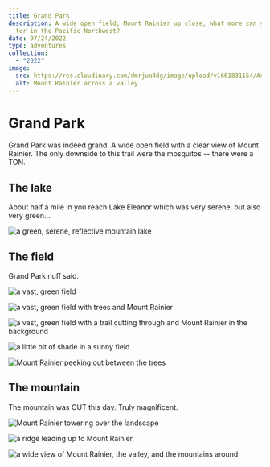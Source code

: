 ```yaml
---
title: Grand Park
description: A wide open field, Mount Rainier up close, what more can you ask
  for in the Pacific Northwest?
date: 07/24/2022
type: adventures
collection:
  - "2022"
image:
  src: https://res.cloudinary.com/dmrjua4dg/image/upload/v1661831154/Adventure%20Blog/grand-park-lake-eleanor-trail/mountain-ridge-3.jpg
  alt: Mount Rainier across a valley
---
```

# Grand Park

Grand Park was indeed grand. A wide open field with a clear view of Mount Rainier. The only downside to this trail were the mosquitos -- there were a TON.

## The lake

About half a mile in you reach Lake Eleanor which was very serene, but also very green...

![a green, serene, reflective mountain lake](https://res.cloudinary.com/dmrjua4dg/image/upload/v1661833976/Adventure%20Blog/grand-park-lake-eleanor-trail/lake-1.jpg "a green, serene, reflective mountain lake")

## The field

Grand Park nuff said.

![a vast, green field](https://res.cloudinary.com/dmrjua4dg/image/upload/v1661834111/Adventure%20Blog/grand-park-lake-eleanor-trail/field-1.jpg "a vast, green field")

![a vast, green field with trees and Mount Rainier](https://res.cloudinary.com/dmrjua4dg/image/upload/v1661833699/Adventure%20Blog/grand-park-lake-eleanor-trail/mountain-field-1.jpg "a vast, green field with trees and Mount Rainier")

![a vast, green field with a trail cutting through and Mount Rainier in the background](https://res.cloudinary.com/dmrjua4dg/image/upload/v1661831155/Adventure%20Blog/grand-park-lake-eleanor-trail/mountain-field-2.jpg "a vast, green field with a trail cutting through and Mount Rainier in the background")

![a little bit of shade in a sunny field](https://res.cloudinary.com/dmrjua4dg/image/upload/v1661833855/Adventure%20Blog/grand-park-lake-eleanor-trail/mountain-field-3.jpg "a little bit of shade in a sunny field")

![Mount Rainier peeking out between the trees](https://res.cloudinary.com/dmrjua4dg/image/upload/v1661834022/Adventure%20Blog/grand-park-lake-eleanor-trail/mountain-field-4.jpg "Mount Rainier peeking out between the trees")

## The mountain

The mountain was OUT this day. Truly magnificent.

![Mount Rainier towering over the landscape](https://res.cloudinary.com/dmrjua4dg/image/upload/v1661833807/Adventure%20Blog/grand-park-lake-eleanor-trail/mountain-ridge-1.jpg "Mount Rainier towering over the landscape")

![a ridge leading up to Mount Rainier](https://res.cloudinary.com/dmrjua4dg/image/upload/v1661833912/Adventure%20Blog/grand-park-lake-eleanor-trail/mountain-ridge-2.jpg "a ridge leading up to Mount Rainier")

![a wide view of Mount Rainier, the valley, and the mountains around](https://res.cloudinary.com/dmrjua4dg/image/upload/v1661831154/Adventure%20Blog/grand-park-lake-eleanor-trail/mountain-ridge-3.jpg "a wide view of Mount Rainier, the valley, and the mountains around")
